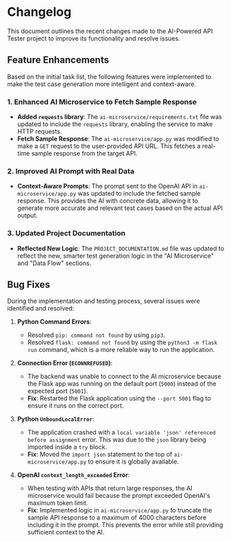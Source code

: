 # Changelog

This document outlines the recent changes made to the AI-Powered API Tester project to improve its functionality and resolve issues.

## Feature Enhancements

Based on the initial task list, the following features were implemented to make the test case generation more intelligent and context-aware.

### 1. Enhanced AI Microservice to Fetch Sample Response
- **Added `requests` library**: The `ai-microservice/requirements.txt` file was updated to include the `requests` library, enabling the service to make HTTP requests.
- **Fetch Sample Response**: The `ai-microservice/app.py` was modified to make a `GET` request to the user-provided API URL. This fetches a real-time sample response from the target API.

### 2. Improved AI Prompt with Real Data
- **Context-Aware Prompts**: The prompt sent to the OpenAI API in `ai-microservice/app.py` was updated to include the fetched sample response. This provides the AI with concrete data, allowing it to generate more accurate and relevant test cases based on the actual API output.

### 3. Updated Project Documentation
- **Reflected New Logic**: The `PROJECT_DOCUMENTATION.md` file was updated to reflect the new, smarter test generation logic in the "AI Microservice" and "Data Flow" sections.

## Bug Fixes

During the implementation and testing process, several issues were identified and resolved:

1.  **Python Command Errors**:
    - Resolved `pip: command not found` by using `pip3`.
    - Resolved `flask: command not found` by using the `python3 -m flask run` command, which is a more reliable way to run the application.

2.  **Connection Error (`ECONNREFUSED`)**:
    - The backend was unable to connect to the AI microservice because the Flask app was running on the default port (`5000`) instead of the expected port (`5001`).
    - **Fix**: Restarted the Flask application using the `--port 5001` flag to ensure it runs on the correct port.

3.  **Python `UnboundLocalError`**:
    - The application crashed with a `local variable 'json' referenced before assignment` error. This was due to the `json` library being imported inside a `try` block.
    - **Fix**: Moved the `import json` statement to the top of `ai-microservice/app.py` to ensure it is globally available.

4.  **OpenAI `context_length_exceeded` Error**:
    - When testing with APIs that return large responses, the AI microservice would fail because the prompt exceeded OpenAI's maximum token limit.
    - **Fix**: Implemented logic in `ai-microservice/app.py` to truncate the sample API response to a maximum of 4000 characters before including it in the prompt. This prevents the error while still providing sufficient context to the AI.